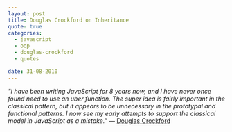 ```yaml
---
layout: post
title: Douglas Crockford on Inheritance 
quote: true
categories:
  - javascript
  - oop
  - douglas-crockford
  - quotes

date: 31-08-2010
---
```


*"I have been writing JavaScript for 8 years now, and I have never once found need to use an uber function. The super idea is fairly important in the classical pattern, but it appears to be unnecessary in the prototypal and functional patterns. I now see my early attempts to support the classical model in JavaScript as a mistake."* — [Douglas Crockford](http://javascript.crockford.com/inheritance.html)
